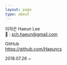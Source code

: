 ```yaml
---
layout: page
type: about
---
```


이하은 Haeun Lee <br/>
💌 : sch.haeun@gmail.com <br/>


GitHub<br/>
https://github.com/Haeuncs

2018.07.26 ~
